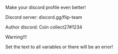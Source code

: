 Make your discord profile even better!


Discord server: discord.gg/flip-team


Author discord: Coin collect27#1234

Warning!!!


Set the text to all variables or there will be an error!
